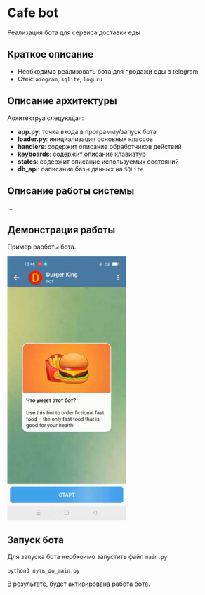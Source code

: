 # Cafe bot
Реализация бота для сервиса доставки еды

## Краткое описание

- Необходимо реализовать бота для продажи еды в telegram
- Стек: `aiogram`, `sqlite`, `loguru`

## Описание архитектуры

Аохитектруа следующая:

- **app.py**: точка входа в программу/запуск бота
- **loader.py**: инициализация основных классов
- **handlers**: содержит описание обработчиков действий
- **keyboards**: содержит описание клавиатур
- **states**: содержит описание используемых состояний
- **db_api**: оаписание базы данных на `SQLite`

## Описание работы системы

...

## Демонстрация работы

Пример раоботы бота.

<img src="readme_data\ready_video.gif" swidth="400" height="600">


## Запуск бота

Для запуска бота необхоимо запустить файл `main.py`

`python3 путь_до_main.py`

В результате, будет активирована работа бота.

